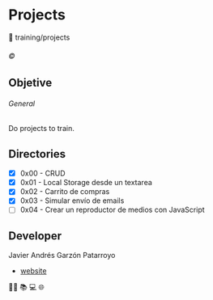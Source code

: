 # Projects
:open_file_folder: training/projects

###### :copyright:

## Objetive
###### General
Do projects to train.

## Directories
* [x] 0x00 - CRUD
* [x] 0x01 - Local Storage desde un textarea
* [x] 0x02 - Carrito de compras
* [x] 0x03 - Simular envío de emails
* [ ] 0x04 - Crear un reproductor de medios con JavaScript

## Developer
Javier Andrés Garzón Patarroyo
- [website](https://tecnoayuda.co/)

:man_technologist: :books: :computer: :globe_with_meridians: